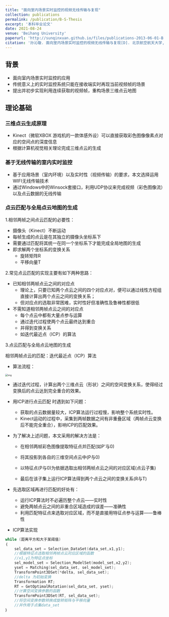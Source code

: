 ```yaml
---
title: "面向室内场景实时监控的视频无线传输与复现"
collection: publications
permalink: /publication/B-S-Thesis
excerpt: '本科毕业论文'
date: 2021-08-24
venue: 'Beihang University'
paperurl: 'http://sunqinxuan.github.io/files/publications-2013-06-01-B.S.Thesis.pdf'
citation: '孙沁璇. 面向室内场景实时监控的视频无线传输与复现[D]. 北京航空航天大学, 2013.'
---
```


## 背景

- 面向室内场景实时监控的应用
- 传统意义上的实时监控系统只能在接收端实时再现当前视频帧的场景
- 提出并初步实现利用连续获取的视频帧，重构场景三维点云地图

## 理论基础

### 三维点云生成原理

- Kinect（微软XBOX 游戏机的一款体感外设）可以直接获取彩色图像像素点对应的空间点的深度信息
- 根据计算机视觉相关理论完成三维点云的生成

### 基于无线传输的室内实时监控

- 基于应用场景（室内环境）以及实时性（视频传输）的要求，本文选择运用WIFI无线传输技术
- 通过Windows中的Winsock套接口，利用UDP协议来完成视频（彩色图像流）以及点云数据的无线传输

### 点云匹配与全局点云地图的生成

1.相邻两帧之间点云匹配的必要性：

- 摄像头（Kinect）不断运动
- 每帧生成的点云是在其独立的摄像头坐标系下
- 需要通过匹配将其统一在同一个坐标系下才能完成全局地图的生成
- 即求解两个坐标系的变换关系
  - 旋转矩阵R
  - 平移向量T

2.常见点云匹配的实现主要有如下两种思路：

- 已知相邻两帧点云之间的对应点
  - 理论上，只要已知两个点云之间的四个对应点对，便可以通过线性方程组直接计算出两个点云之间的变换关系；
  - 但对应点的选取非常困难，实时性好但准确性及鲁棒性都很低
- 不需知道相邻两帧点云之间的对应点
  - 每个点云中都有大量点参与运算
  - 通过迭代过程使两个点云最终达到重合
  - 并得到变换关系
  - 如迭代最近点（ICP）的算法

3.点云匹配与全局点云地图的生成

相邻两帧点云的匹配：迭代最近点（ICP）算法

- 算法流程：

<img src="https://sunqinxuan.github.io/images/publications-BSThesis-2013-06-01-img1.png" alt="img" style="zoom:50%;" />

- 通过迭代过程，计算出两个三维点云（形状）之间的空间变换关系，使得经过变换后的点云达到完全重合的效果。

- 用ICP进行点云匹配 时遇到如下问题：
  - 获取的点云数据量较大，ICP算法运行过程慢，影响整个系统实时性。
  - Kinect运动的过程中，采集到两帧数据之间有非重叠区域（两帧点云变换后不能完全重合），影响ICP的匹配效果。

- 为了解决上述问题，本文采用的解决方法是：

  - 在相邻两帧彩色图像提取特征点并匹配(如P'与0)

  - 将其投影到各自的三维空间点云中(P与0)

  - 以特征点(P与0)为依据选取出相邻两帧点云之间的对应区域(点云子集)

  - 最后在该子集上运行ICP算法得到两个点云之间的变换关系(R与T)

- 先选取区域再进行匹配的好处有：

  - 运行ICP算法时不必遍历整个点云——实时性
  - 避免两帧点云之间的非重合区域造成的误差——准确性
  - 利用匹配特征点来选取对应区域，而不是直接用特征点参与运算——鲁棒性


- ICP算法实现

```c++
while (距离平方和大于某阈值)
｛
    sel_data_set = Selection_DataSet(data_set,x1,y1); 
    //根据特征点选取相邻两帧点云对应区域的函数
    //x1,y1为特征点坐标
    sel_model_set = Selection_ModelSet(model_set,x2,y2);
    yset = Matching(sel_data_set, sel_model_set);
    TransformPoint3DSet(*delta, sel_data_set);
    //delta 为初始变换
    Transformation RT;
    RT = GetOptimalRotation(sel_data_set, yset);
    //计算空间变换参数的函数
    TransformPoint3DSet(RT, sel_data_set);
    //将空间变换参数转换成旋转矩阵与平移向量
    //并作用于点集data_set
｝

```









